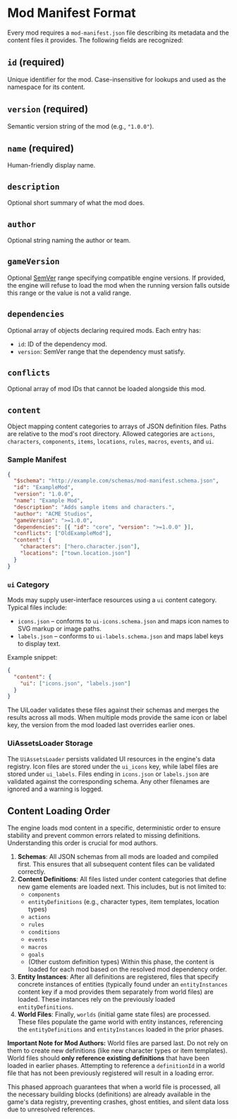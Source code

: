 # Mod Manifest Format

Every mod requires a `mod-manifest.json` file describing its metadata and the content files it provides. The following fields are recognized:

## `id` (required)

Unique identifier for the mod. Case-insensitive for lookups and used as the namespace for its content.

## `version` (required)

Semantic version string of the mod (e.g., `"1.0.0"`).

## `name` (required)

Human-friendly display name.

## `description`

Optional short summary of what the mod does.

## `author`

Optional string naming the author or team.

## `gameVersion`

Optional [SemVer](https://semver.org/) range specifying compatible engine versions. If provided, the engine will refuse to load the mod when the running version falls outside this range or the value is not a valid range.

## `dependencies`

Optional array of objects declaring required mods. Each entry has:

- `id`: ID of the dependency mod.
- `version`: SemVer range that the dependency must satisfy.

## `conflicts`

Optional array of mod IDs that cannot be loaded alongside this mod.

## `content`

Object mapping content categories to arrays of JSON definition files. Paths are relative to the mod's root directory. Allowed categories are `actions`, `characters`, `components`, `items`, `locations`, `rules`, `macros`, `events`, and `ui`.

### Sample Manifest

```json
{
  "$schema": "http://example.com/schemas/mod-manifest.schema.json",
  "id": "ExampleMod",
  "version": "1.0.0",
  "name": "Example Mod",
  "description": "Adds sample items and characters.",
  "author": "ACME Studios",
  "gameVersion": ">=1.0.0",
  "dependencies": [{ "id": "core", "version": ">=1.0.0" }],
  "conflicts": ["OldExampleMod"],
  "content": {
    "characters": ["hero.character.json"],
    "locations": ["town.location.json"]
  }
}
```

### `ui` Category

Mods may supply user-interface resources using a `ui` content category. Typical files include:

- `icons.json` – conforms to `ui-icons.schema.json` and maps icon names to SVG markup or image paths.
- `labels.json` – conforms to `ui-labels.schema.json` and maps label keys to display text.

Example snippet:

```json
{
  "content": {
    "ui": ["icons.json", "labels.json"]
  }
}
```

The UiLoader validates these files against their schemas and merges the results across all mods. When multiple mods provide the same icon or label key, the version from the mod loaded last overrides earlier ones.

### UiAssetsLoader Storage

The `UiAssetsLoader` persists validated UI resources in the engine's data registry. Icon files are stored under the `ui_icons` key, while label files are stored under `ui_labels`. Files ending in `icons.json` or `labels.json` are validated against the corresponding schema. Any other filenames are ignored and a warning is logged.

## Content Loading Order

The engine loads mod content in a specific, deterministic order to ensure stability and prevent common errors related to missing definitions. Understanding this order is crucial for mod authors.

1.  **Schemas**: All JSON schemas from all mods are loaded and compiled first. This ensures that all subsequent content files can be validated correctly.
2.  **Content Definitions**: All files listed under content categories that define new game elements are loaded next. This includes, but is not limited to:
    - `components`
    - `entityDefinitions` (e.g., character types, item templates, location types)
    - `actions`
    - `rules`
    - `conditions`
    - `events`
    - `macros`
    - `goals`
    - (Other custom definition types)
      Within this phase, the content is loaded for each mod based on the resolved mod dependency order.
3.  **Entity Instances**: After all definitions are registered, files that specify concrete instances of entities (typically found under an `entityInstances` content key if a mod provides them separately from world files) are loaded. These instances rely on the previously loaded `entityDefinitions`.
4.  **World Files**: Finally, `worlds` (initial game state files) are processed. These files populate the game world with entity instances, referencing the `entityDefinitions` and `entityInstances` loaded in the prior phases.

**Important Note for Mod Authors:** World files are parsed last. Do not rely on them to create new definitions (like new character types or item templates). World files should **only reference existing definitions** that have been loaded in earlier phases. Attempting to reference a `definitionId` in a world file that has not been previously registered will result in a loading error.

This phased approach guarantees that when a world file is processed, all the necessary building blocks (definitions) are already available in the game's data registry, preventing crashes, ghost entities, and silent data loss due to unresolved references.
